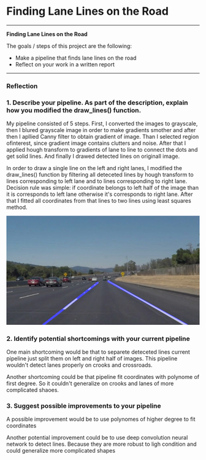 # **Finding Lane Lines on the Road** 

---

**Finding Lane Lines on the Road**

The goals / steps of this project are the following:
* Make a pipeline that finds lane lines on the road
* Reflect on your work in a written report


[//]: # (Image References)

[image1]: ./test_images_output/solidWhiteCurve.jpg "Grayscale"

---

### Reflection

### 1. Describe your pipeline. As part of the description, explain how you modified the draw_lines() function.

My pipeline consisted of 5 steps. First, I converted the images to grayscale, then I blured grayscale image in order to make gradients smother and after then I apllied Canny filter to obtain gradient of image. Than I selected region ofinterest, since gradient image contains clutters and noise. After that I applied hough transform to gradients of lane to line to connect the dots and get solid lines. And finally I drawed detected lines on originall image.

In order to draw a single line on the left and right lanes, I modified the draw_lines() function by filtering all deteceted lines by hough transform to lines corresponding to left lane and to lines corresponding to right lane. Decision rule was simple: if coordinate belongs to left half of the image than it is corresponds to left lane otherwise it's corresponds to right lane. After that I fitted all coordinates from that lines to two lines using least squares method. 


![alt text][image1]


### 2. Identify potential shortcomings with your current pipeline


One main shortcoming would be that to separete deteceted lines current pipeline just split them on left and right half of images. This pipeline wouldn't detect lanes properly on crooks and crossroads.

Another shortcoming could be that pipeline fit coordinates with polynome of first degree. So it couldn't generalize on crooks and lanes of more complicated shaoes.


### 3. Suggest possible improvements to your pipeline

A possible improvement would be to use polynomes of higher degree to fit coordinates

Another potential improvement could be to use deep convolution neural network to detect lines. Because they are more robust to ligh condition and could generalize more complicated shapes
